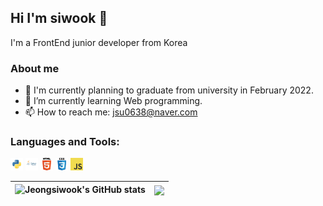## Hi I'm siwook 👋

I'm a FrontEnd junior developer from Korea
    
### About me
- 🔭 I'm currently planning to graduate from university in February 2022.
- 🌱 I’m currently learning Web programming.   
- 📫 How to reach me: jsu0638@naver.com
   
### Languages and Tools:   

<code><img height="20" src="https://raw.githubusercontent.com/github/explore/80688e429a7d4ef2fca1e82350fe8e3517d3494d/topics/python/python.png"></code>
<code><img height="20" src="https://raw.githubusercontent.com/github/explore/80688e429a7d4ef2fca1e82350fe8e3517d3494d/topics/java/java.png"></code>
<code><img height="20" src="https://raw.githubusercontent.com/github/explore/80688e429a7d4ef2fca1e82350fe8e3517d3494d/topics/html/html.png"></code>
<code><img height="20" src="https://raw.githubusercontent.com/github/explore/80688e429a7d4ef2fca1e82350fe8e3517d3494d/topics/css/css.png"></code>
<code><img height="20" src="https://raw.githubusercontent.com/github/explore/80688e429a7d4ef2fca1e82350fe8e3517d3494d/topics/javascript/javascript.png"></code>

| ![Jeongsiwook's GitHub stats](https://github-readme-stats.vercel.app/api?username=Jeongsiwook&show_icons=true&theme=radical) | <img align="center" src="https://github-readme-stats.vercel.app/api/top-langs/?username=Jeongsiwook&layout=compact&theme=buefy&hide_border=true" /> |   
| ------------- | ------------- |   
